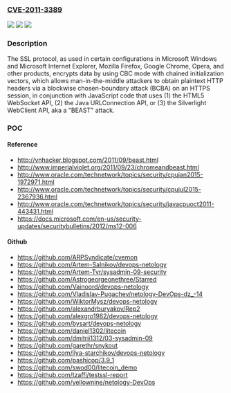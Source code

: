 ### [CVE-2011-3389](https://cve.mitre.org/cgi-bin/cvename.cgi?name=CVE-2011-3389)
![](https://img.shields.io/static/v1?label=Product&message=n%2Fa&color=blue)
![](https://img.shields.io/static/v1?label=Version&message=n%2Fa&color=blue)
![](https://img.shields.io/static/v1?label=Vulnerability&message=n%2Fa&color=brighgreen)

### Description

The SSL protocol, as used in certain configurations in Microsoft Windows and Microsoft Internet Explorer, Mozilla Firefox, Google Chrome, Opera, and other products, encrypts data by using CBC mode with chained initialization vectors, which allows man-in-the-middle attackers to obtain plaintext HTTP headers via a blockwise chosen-boundary attack (BCBA) on an HTTPS session, in conjunction with JavaScript code that uses (1) the HTML5 WebSocket API, (2) the Java URLConnection API, or (3) the Silverlight WebClient API, aka a "BEAST" attack.

### POC

#### Reference
- http://vnhacker.blogspot.com/2011/09/beast.html
- http://www.imperialviolet.org/2011/09/23/chromeandbeast.html
- http://www.oracle.com/technetwork/topics/security/cpujan2015-1972971.html
- http://www.oracle.com/technetwork/topics/security/cpujul2015-2367936.html
- http://www.oracle.com/technetwork/topics/security/javacpuoct2011-443431.html
- https://docs.microsoft.com/en-us/security-updates/securitybulletins/2012/ms12-006

#### Github
- https://github.com/ARPSyndicate/cvemon
- https://github.com/Artem-Salnikov/devops-netology
- https://github.com/Artem-Tvr/sysadmin-09-security
- https://github.com/Astrogeorgeonethree/Starred
- https://github.com/Vainoord/devops-netology
- https://github.com/Vladislav-Pugachev/netology-DevOps-dz_-14
- https://github.com/WiktorMysz/devops-netology
- https://github.com/alexandrburyakov/Rep2
- https://github.com/alexgro1982/devops-netology
- https://github.com/bysart/devops-netology
- https://github.com/daniel1302/litecoin
- https://github.com/dmitrii1312/03-sysadmin-09
- https://github.com/garethr/snykout
- https://github.com/ilya-starchikov/devops-netology
- https://github.com/pashicop/3.9_1
- https://github.com/swod00/litecoin_demo
- https://github.com/tzaffi/testssl-report
- https://github.com/yellownine/netology-DevOps

